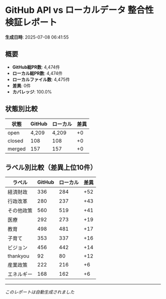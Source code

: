 # GitHub API vs ローカルデータ 整合性検証レポート

**生成日時**: 2025-07-08 06:41:55

## 概要

- **GitHub総PR数**: 4,474件
- **ローカル総PR数**: 4,474件
- **ローカルファイル数**: 4,475件
- **差異**: 0件
- **カバレッジ**: 100.0%

## 状態別比較

| 状態 | GitHub | ローカル | 差異 |
|------|--------|----------|------|
| open | 4,209 | 4,209 | +0 |
| closed | 108 | 108 | +0 |
| merged | 157 | 157 | +0 |

## ラベル別比較（差異上位10件）

| ラベル | GitHub | ローカル | 差異 |
|--------|--------|----------|------|
| 経済財政 | 336 | 284 | +52 |
| 行政改革 | 280 | 237 | +43 |
| その他政策 | 560 | 519 | +41 |
| 医療 | 292 | 273 | +19 |
| 教育 | 498 | 481 | +17 |
| 子育て | 353 | 337 | +16 |
| ビジョン | 456 | 442 | +14 |
| thankyou | 92 | 80 | +12 |
| 産業政策 | 222 | 216 | +6 |
| エネルギー | 168 | 162 | +6 |

---
*このレポートは自動生成されました*